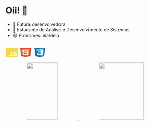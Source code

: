 <h1>Oii! 👋</h1>

- 🔭 Futura desenvolvedora
- 🌱 Estudante de Análise e Desenvolvimento de Sistemas
- 😄 Pronomes: ela/dela

<div dir="auto">
  <br>
  <a target="_blank" rel="noopener noreferrer nofollow" href="https://raw.githubusercontent.com/devicons/devicon/master/icons/javascript/javascript-plain.svg"><img         align="center" alt="Thamy-Js" height="30" width="40" src="https://raw.githubusercontent.com/devicons/devicon/master/icons/javascript/javascript-plain.svg" style="max-     width: 100%;"></a>
  <a target="_blank" rel="noopener noreferrer nofollow" href="https://raw.githubusercontent.com/devicons/devicon/master/icons/html5/html5-original.svg"><img                align="center" alt="Thamy-HTML" height="30" width="40" src="https://raw.githubusercontent.com/devicons/devicon/master/icons/html5/html5-original.svg" style="max-width:    100%;"></a>
  <a target="_blank" rel="noopener noreferrer nofollow" href="https://raw.githubusercontent.com/devicons/devicon/master/icons/css3/css3-original.svg"><img align="center"   alt="Thamy-CSS" height="30" width="40" src="https://raw.githubusercontent.com/devicons/devicon/master/icons/css3/css3-original.svg" style="max-width: 100%;"></a>
</div>
<div align="center">
  <br>
  <a href="https://github.com/thamyrislopes">
  <img height="180em" width="44%" src="https://github-readme-stats.vercel.app/api?username=thamyrislopes&theme=gruvbox_light&show_icons=true"/>
  <a href="https://github.com/thamyrislopes">
  <img height="180em" width="53%" src="https://github-readme-stats.vercel.app/api/top-langs/?username=thamyrislopes&layout=compact&langs_count=7&theme=gruvbox_light"/>
</div>
